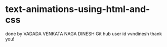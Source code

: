 # text-animations-using-html-and-css
done by VADADA VENKATA NAGA DINESH
Git hub user id vvndinesh
thank you!
